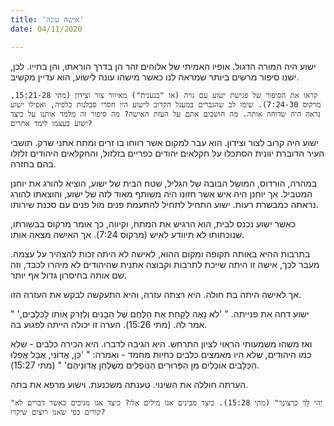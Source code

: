 ```yaml
---
title: 'אישה עונה'
date: 04/11/2020

---
```


ישוע היה המורה הדגול. אופיו האמיתי של אלוהים זהר הן בדרך הוראתו, והן בחייו. לכן, ישנו סיפור מרשים ביותר שמראה לנו כאשר מישהו עונה לישוע, הוא עדיין מקשיב.

`קראו את הסיפור של פגישת ישוע עם גויה (או "כנענית") מאיזור צור וצידון (מתי 15:21-28, מרקוס 7:24-30). שימו לב שהגברים במעגל הקרוב לישוע היו חסרי סבלנות כלפיה, ואפילו ישוע נראה היה שדוחה אותה. מה חושבים אתם על העזת האישה? מה סיפור זה מלמד אותנו על כיצד ישוע בעצמו לימד אחרים?`

ישוע היה קרוב לצור וצידון. הוא עבר למקום אשר רווחו בו זרים ומתח אתני שרק. תושבי העיר הדוברת יוונית הסתכלו על חקלאים יהודים כפריים בזלזול, והחקלאים היהודים זלזלו בהם בחזרה.

במהרה, הורדוס, המושל הבובה של הגליל, שטח הבית של ישוע, הוציא להורג את יוחנן המטביל. אך יוחנן היה איש אשר חזונו היה משותף מאוד לזה של ישוע, והוצאתו להורג נראתה כמבשרת רעות. ישוע התחיל לתחיל להתעמת פנים מול פנים עם סכנת שירותו.

כאשר ישוע נכנס לבית, הוא הרגיש את המתח, וקיווה, כך אומר מרקוס בבשורתו, שנוכחותו לא תיוודע לאיש (מרקוס 7:24). אך האישה מצאה אותו.

בתרבות ההיא באותה תקופה ומקום ההוא, לאישה לא היתה זכות להצהיר על עצמה. מעבר לכך, אישה זו היתה שייכת לתרבות וקבוצה אתנית שהיהודים לא מיהרו לכבד, וזה שם אותה בחיסרון גדול אף יותר.

אך לאישה היתה בת חולה. היא רצתה עזרה, והיא התעקשה לבקש את העזרה הזו.

ישוע דחה את פנייתה. " 'לֹא נָאֶה לָקַחַת אֶת הַלֶּחֶם שֶׁל הַבָּנִים וְלִזְרֹק אוֹתוֹ לַכְּלָבִים,' " אמר לה. (מתי 15:26). הערה זו יכולה הייתה לפגוע בה.

ואז משהו משמעותי הראוי לציון התרחש. היא הגיבה לדברו. היא הכירה כלבים - שלא כמו היהודים, שלא היו מאמצים כלבים כחיות מחמד - ואמרה: " 'כֵּן, אֲדוֹנִי, אֲבָל אֲפִלּוּ הַכְּלָבִים אוֹכְלִים מִן הַפֵּרוּרִים הַנּוֹפְלִים מִשֻּׁלְחַן אֲדוֹנֵיהֶם' " (מתי 15:27).

הערתה חוללה את השינוי. טענתה משכנעת. וישוע מרפא את בתה.

`"יְהִי לָךְ כִּרְצוֹנֵךְ" (מתי 15:28). כיצד מבינים אנו מילים אלו? כיצד אנו מגיבים כאשר דברים לא קורים כפי שאנו רוצים שיקרו?`